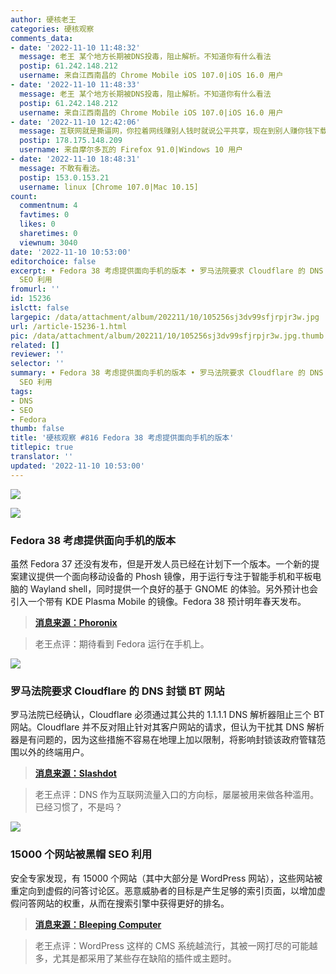 ```yaml
---
author: 硬核老王
categories: 硬核观察
comments_data:
- date: '2022-11-10 11:48:32'
  message: 老王 某个地方长期被DNS投毒，阻止解析。不知道你有什么看法
  postip: 61.242.148.212
  username: 来自江西南昌的 Chrome Mobile iOS 107.0|iOS 16.0 用户
- date: '2022-11-10 11:48:33'
  message: 老王 某个地方长期被DNS投毒，阻止解析。不知道你有什么看法
  postip: 61.242.148.212
  username: 来自江西南昌的 Chrome Mobile iOS 107.0|iOS 16.0 用户
- date: '2022-11-10 12:42:06'
  message: 互联网就是撕逼网，你拉着网线赚别人钱时就说公平共享，现在到别人赚你钱下载几个种子就说是盗版，什么是公平共享？这bt不就是共享本质吗?
  postip: 178.175.148.209
  username: 来自摩尔多瓦的 Firefox 91.0|Windows 10 用户
- date: '2022-11-10 18:48:31'
  message: 不敢有看法。
  postip: 153.0.153.21
  username: linux [Chrome 107.0|Mac 10.15]
count:
  commentnum: 4
  favtimes: 0
  likes: 0
  sharetimes: 0
  viewnum: 3040
date: '2022-11-10 10:53:00'
editorchoice: false
excerpt: • Fedora 38 考虑提供面向手机的版本 • 罗马法院要求 Cloudflare 的 DNS 封锁 BT 网站 • 15000 个网站被黑帽
  SEO 利用
fromurl: ''
id: 15236
islctt: false
largepic: /data/attachment/album/202211/10/105256sj3dv99sfjrpjr3w.jpg
url: /article-15236-1.html
pic: /data/attachment/album/202211/10/105256sj3dv99sfjrpjr3w.jpg.thumb.jpg
related: []
reviewer: ''
selector: ''
summary: • Fedora 38 考虑提供面向手机的版本 • 罗马法院要求 Cloudflare 的 DNS 封锁 BT 网站 • 15000 个网站被黑帽
  SEO 利用
tags:
- DNS
- SEO
- Fedora
thumb: false
title: '硬核观察 #816 Fedora 38 考虑提供面向手机的版本'
titlepic: true
translator: ''
updated: '2022-11-10 10:53:00'
---
```


![](/data/attachment/album/202211/10/105256sj3dv99sfjrpjr3w.jpg)


![](/data/attachment/album/202211/10/105308z763ishcmishxhsf.jpg)


### Fedora 38 考虑提供面向手机的版本


虽然 Fedora 37 还没有发布，但是开发人员已经在计划下一个版本。一个新的提案建议提供一个面向移动设备的 Phosh 镜像，用于运行专注于智能手机和平板电脑的 Wayland shell，同时提供一个良好的基于 GNOME 的体验。另外预计也会引入一个带有 KDE Plasma Mobile 的镜像。Fedora 38 预计明年春天发布。



> 
> **[消息来源：Phoronix](https://www.phoronix.com/news/Fedora-38-Phosh-Proposal)**
> 
> 
> 



> 
> 老王点评：期待看到 Fedora 运行在手机上。
> 
> 
> 


![](/data/attachment/album/202211/10/105319qjjqbeljpqsvdmj7.jpg)


### 罗马法院要求 Cloudflare 的 DNS 封锁 BT 网站


罗马法院已经确认，Cloudflare 必须通过其公共的 1.1.1.1 DNS 解析器阻止三个 BT 网站。Cloudflare 并不反对阻止针对其客户网站的请求，但认为干扰其 DNS 解析器是有问题的，因为这些措施不容易在地理上加以限制，将影响封锁该政府管辖范围以外的终端用户。



> 
> **[消息来源：Slashdot](https://yro.slashdot.org/story/22/11/09/2320228/court-upholds-piracy-blocking-order-against-cloudflares-1111-dns-resolver)**
> 
> 
> 



> 
> 老王点评：DNS 作为互联网流量入口的方向标，屡屡被用来做各种滥用。已经习惯了，不是吗？
> 
> 
> 


![](/data/attachment/album/202211/10/105333u3mty066v9keyc6t.jpg)


### 15000 个网站被黑帽 SEO 利用


安全专家发现，有 15000 个网站（其中大部分是 WordPress 网站），这些网站被重定向到虚假的问答讨论区。恶意威胁者的目标是产生足够的索引页面，以增加虚假问答网站的权重，从而在搜索引擎中获得更好的排名。



> 
> **[消息来源：Bleeping Computer](https://www.bleepingcomputer.com/news/security/15-000-sites-hacked-for-massive-google-seo-poisoning-campaign/)**
> 
> 
> 



> 
> 老王点评：WordPress 这样的 CMS 系统越流行，其被一网打尽的可能越多，尤其是都采用了某些存在缺陷的插件或主题时。
> 
> 
>
